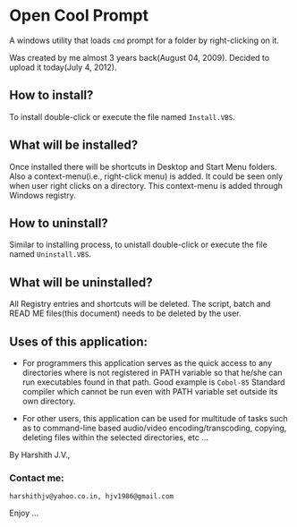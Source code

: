 Open Cool Prompt
=============
A windows utility that loads `cmd` prompt for a folder by right-clicking on it.

Was created by me almost 3 years back(August 04, 2009). Decided to upload it today(July 4, 2012).

How to install?
-------
To install double-click or execute the file named `Install.VBS`.

What will be installed?
-------
Once installed there will be shortcuts in Desktop and Start Menu folders. Also a context-menu(i.e., right-click menu) is added. It could be seen only when user right clicks on a directory. This context-menu is added through Windows registry.

How to uninstall?
-------
Similar to installing process, to unistall double-click or execute the file named `Uninstall.VBS`.

What will be uninstalled?
-------
All Registry entries and shortcuts will be deleted. The script, batch and READ ME files(this document) needs to be deleted by the user.

Uses of this application:
-------
* For programmers this application serves as the quick access to any directories where is not registered in PATH variable so that he/she can run executables found in that path. Good example is `Cobol-85` Standard compiler which cannot be run even with PATH variable set outside its own directory.

* For other users, this application can be used for multitude of tasks such as to command-line based audio/video encoding/transcoding, copying, deleting files within the selected directories, etc ...


By Harshith J.V., 

### Contact me: 
    harshithjv@yahoo.co.in, hjv1986@gmail.com


Enjoy ...
